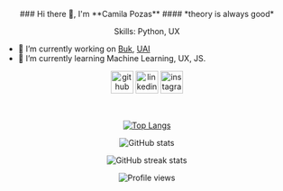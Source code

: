 <style>
p {text-align: center;}
</style>

<p>### Hi there 👋, I'm **Camila Pozas**
#### *theory is always good* </p>

Skills: Python, UX

- 🔭 I’m currently working on [Buk](https://www.buk.cl/), [UAI](https://www.uai.cl/) 
- 🌱 I’m currently learning Machine Learning, UX, JS. 


[<img src='https://cdn.jsdelivr.net/npm/simple-icons@3.0.1/icons/github.svg' alt='github' height='40'>](https://github.com/camipozas)  [<img src='https://cdn.jsdelivr.net/npm/simple-icons@3.0.1/icons/linkedin.svg' alt='linkedin' height='40'>](https://www.linkedin.com/in/https://www.linkedin.com/in/camila-pozas-garcia//)  [<img src='https://cdn.jsdelivr.net/npm/simple-icons@3.0.1/icons/instagram.svg' alt='instagram' height='40'>](https://www.instagram.com/https://www.instagram.com/camipozas_//)  

<a href='https://github.com/pricing'></a> 

[![Top Langs](https://github-readme-stats.vercel.app/api/top-langs/?username=camipozas)](https://github.com/anuraghazra/github-readme-stats)

![GitHub stats](https://github-readme-stats.vercel.app/api?username=camipozas&show_icons=true&count_private=true)  

![GitHub streak stats](https://github-readme-streak-stats.herokuapp.com/?user=camipozas)  

![Profile views](https://gpvc.arturio.dev/camipozas)  
